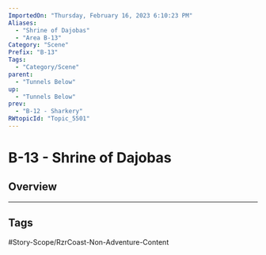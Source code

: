 ```yaml
---
ImportedOn: "Thursday, February 16, 2023 6:10:23 PM"
Aliases:
  - "Shrine of Dajobas"
  - "Area B-13"
Category: "Scene"
Prefix: "B-13"
Tags:
  - "Category/Scene"
parent:
  - "Tunnels Below"
up:
  - "Tunnels Below"
prev:
  - "B-12 - Sharkery"
RWtopicId: "Topic_5501"
---
```

# B-13 - Shrine of Dajobas
## Overview

---
## Tags
#Story-Scope/RzrCoast-Non-Adventure-Content

